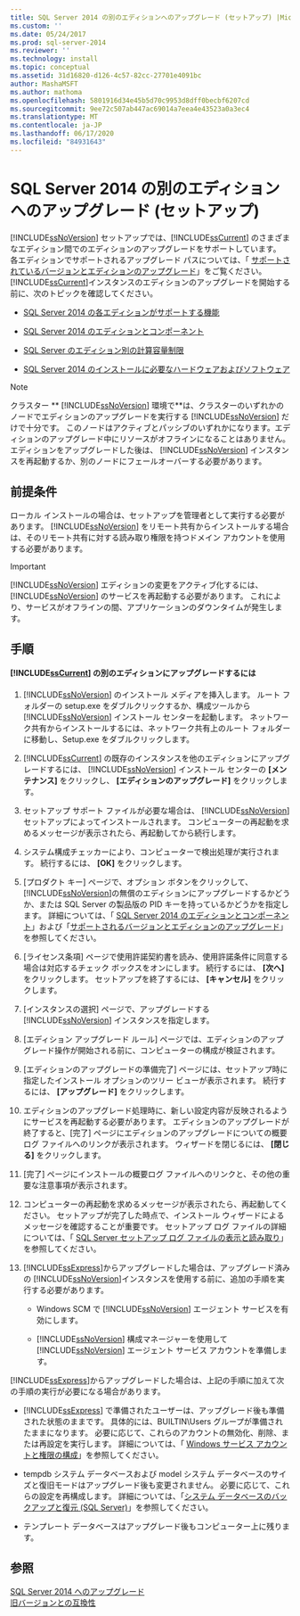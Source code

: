 ```yaml
---
title: SQL Server 2014 の別のエディションへのアップグレード (セットアップ) |Microsoft Docs
ms.custom: ''
ms.date: 05/24/2017
ms.prod: sql-server-2014
ms.reviewer: ''
ms.technology: install
ms.topic: conceptual
ms.assetid: 31d16820-d126-4c57-82cc-27701e4091bc
author: MashaMSFT
ms.author: mathoma
ms.openlocfilehash: 5801916d34e45b5d70c9953d8dff0becbf6207cd
ms.sourcegitcommit: 9ee72c507ab447ac69014a7eea4e43523a0a3ec4
ms.translationtype: MT
ms.contentlocale: ja-JP
ms.lasthandoff: 06/17/2020
ms.locfileid: "84931643"
---
```

# <a name="upgrade-to-a-different-edition-of-sql-server-2014-setup"></a>SQL Server 2014 の別のエディションへのアップグレード (セットアップ)
  [!INCLUDE[ssNoVersion](../../includes/ssnoversion-md.md)] セットアップでは、[!INCLUDE[ssCurrent](../../includes/sscurrent-md.md)] のさまざまなエディション間でのエディションのアップグレードをサポートしています。 各エディションでサポートされるアップグレード パスについては、「 [サポートされているバージョンとエディションのアップグレード](supported-version-and-edition-upgrades.md)」をご覧ください。 [!INCLUDE[ssCurrent](../../includes/sscurrent-md.md)]インスタンスのエディションのアップグレードを開始する前に、次のトピックを確認してください。  
  
-   [SQL Server 2014 の各エディションがサポートする機能](../../getting-started/features-supported-by-the-editions-of-sql-server-2014.md)  
  
-   [SQL Server 2014 のエディションとコンポーネント](../../sql-server/editions-and-components-of-sql-server-2016.md)  
  
-   [SQL Server のエディション別の計算容量制限](../../sql-server/compute-capacity-limits-by-edition-of-sql-server.md)  
  
-   [SQL Server 2014 のインストールに必要なハードウェアおよびソフトウェア](../../sql-server/install/hardware-and-software-requirements-for-installing-sql-server.md)  
  
> [!NOTE]  
>  クラスター ** [!INCLUDE[ssNoVersion](../../includes/ssnoversion-md.md)] 環境で**は、クラスターのいずれかのノードでエディションのアップグレードを実行する [!INCLUDE[ssNoVersion](../../includes/ssnoversion-md.md)] だけで十分です。 このノードはアクティブとパッシブのいずれかになります。エディションのアップグレード中にリソースがオフラインになることはありません。 エディションをアップグレードした後は、 [!INCLUDE[ssNoVersion](../../includes/ssnoversion-md.md)] インスタンスを再起動するか、別のノードにフェールオーバーする必要があります。  
  
## <a name="prerequisites"></a>前提条件  
 ローカル インストールの場合は、セットアップを管理者として実行する必要があります。 [!INCLUDE[ssNoVersion](../../includes/ssnoversion-md.md)] をリモート共有からインストールする場合は、そのリモート共有に対する読み取り権限を持つドメイン アカウントを使用する必要があります。  
  
> [!IMPORTANT]  
>  [!INCLUDE[ssNoVersion](../../includes/ssnoversion-md.md)] エディションの変更をアクティブ化するには、 [!INCLUDE[ssNoVersion](../../includes/ssnoversion-md.md)] のサービスを再起動する必要があります。 これにより、サービスがオフラインの間、アプリケーションのダウンタイムが発生します。  
  
## <a name="procedure"></a>手順  
  
#### <a name="to-upgrade-to-a-different-edition-of-sscurrent"></a>[!INCLUDE[ssCurrent](../../includes/sscurrent-md.md)] の別のエディションにアップグレードするには  
  
1.  [!INCLUDE[ssNoVersion](../../includes/ssnoversion-md.md)] のインストール メディアを挿入します。 ルート フォルダーの setup.exe をダブルクリックするか、構成ツールから [!INCLUDE[ssNoVersion](../../includes/ssnoversion-md.md)] インストール センターを起動します。 ネットワーク共有からインストールするには、ネットワーク共有上のルート フォルダーに移動し、Setup.exe をダブルクリックします。  
  
2.  [!INCLUDE[ssCurrent](../../includes/sscurrent-md.md)] の既存のインスタンスを他のエディションにアップグレードするには、 [!INCLUDE[ssNoVersion](../../includes/ssnoversion-md.md)] インストール センターの **[メンテナンス]** をクリックし、 **[エディションのアップグレード]** をクリックします。  
  
3.  セットアップ サポート ファイルが必要な場合は、 [!INCLUDE[ssNoVersion](../../includes/ssnoversion-md.md)] セットアップによってインストールされます。 コンピューターの再起動を求めるメッセージが表示されたら、再起動してから続行します。  
  
4.  システム構成チェッカーにより、コンピューターで検出処理が実行されます。 続行するには、 **[OK]** をクリックします。  
  
5.  [プロダクト キー] ページで、オプション ボタンをクリックして、 [!INCLUDE[ssNoVersion](../../includes/ssnoversion-md.md)]の無償のエディションにアップグレードするかどうか、または SQL Server の製品版の PID キーを持っているかどうかを指定します。 詳細については、「 [SQL Server 2014 のエディションとコンポーネント](../../sql-server/editions-and-components-of-sql-server-2016.md)」および「[サポートされるバージョンとエディションのアップグレード](supported-version-and-edition-upgrades.md)」を参照してください。  
  
6.  [ライセンス条項] ページで使用許諾契約書を読み、使用許諾条件に同意する場合は対応するチェック ボックスをオンにします。 続行するには、 **[次へ]** をクリックします。 セットアップを終了するには、 **[キャンセル]** をクリックします。  
  
7.  [インスタンスの選択] ページで、アップグレードする [!INCLUDE[ssNoVersion](../../includes/ssnoversion-md.md)] インスタンスを指定します。  
  
8.  [エディション アップグレード ルール] ページでは、エディションのアップグレード操作が開始される前に、コンピューターの構成が検証されます。  
  
9. [エディションのアップグレードの準備完了] ページには、セットアップ時に指定したインストール オプションのツリー ビューが表示されます。 続行するには、 **[アップグレード]** をクリックします。  
  
10. エディションのアップグレード処理時に、新しい設定内容が反映されるようにサービスを再起動する必要があります。 エディションのアップグレードが終了すると、[完了] ページにエディションのアップグレードについての概要ログ ファイルへのリンクが表示されます。 ウィザードを閉じるには、 **[閉じる]** をクリックします。  
  
11. [完了] ページにインストールの概要ログ ファイルへのリンクと、その他の重要な注意事項が表示されます。  
  
12. コンピューターの再起動を求めるメッセージが表示されたら、再起動してください。 セットアップが完了した時点で、インストール ウィザードによるメッセージを確認することが重要です。 セットアップ ログ ファイルの詳細については、「 [SQL Server セットアップ ログ ファイルの表示と読み取り](view-and-read-sql-server-setup-log-files.md)」を参照してください。  
  
13. [!INCLUDE[ssExpress](../../includes/ssexpress-md.md)]からアップグレードした場合は、アップグレード済みの [!INCLUDE[ssNoVersion](../../includes/ssnoversion-md.md)]インスタンスを使用する前に、追加の手順を実行する必要があります。  
  
    -   Windows SCM で [!INCLUDE[ssNoVersion](../../includes/ssnoversion-md.md)] エージェント サービスを有効にします。  
  
    -   [!INCLUDE[ssNoVersion](../../includes/ssnoversion-md.md)] 構成マネージャーを使用して [!INCLUDE[ssNoVersion](../../includes/ssnoversion-md.md)] エージェント サービス アカウントを準備します。  
  
 [!INCLUDE[ssExpress](../../includes/ssexpress-md.md)]からアップグレードした場合は、上記の手順に加えて次の手順の実行が必要になる場合があります。  
  
-   [!INCLUDE[ssExpress](../../includes/ssexpress-md.md)] で準備されたユーザーは、アップグレード後も準備された状態のままです。 具体的には、BUILTIN\Users グループが準備されたままになります。 必要に応じて、これらのアカウントの無効化、削除、または再設定を実行します。 詳細については、「 [Windows サービス アカウントと権限の構成](../configure-windows/configure-windows-service-accounts-and-permissions.md)」を参照してください。  
  
-   tempdb システム データベースおよび model システム データベースのサイズと復旧モードはアップグレード後も変更されません。 必要に応じて、これらの設定を再構成します。 詳細については、「[システム データベースのバックアップと復元 &#40;SQL Server&#41;](../../relational-databases/backup-restore/back-up-and-restore-of-system-databases-sql-server.md)」を参照してください。  
  
-   テンプレート データベースはアップグレード後もコンピューター上に残ります。  
  
## <a name="see-also"></a>参照  
 [SQL Server 2014 へのアップグレード](upgrade-sql-server.md)   
 [旧バージョンとの互換性](../../getting-started/backward-compatibility.md)  
  
  
